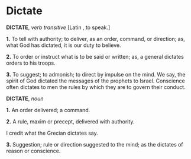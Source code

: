 # Dictate

**DICTATE**, _verb transitive_ \[Latin , to speak.\]

**1.** To tell with authority; to deliver, as an order, command, or direction; as, what God has dictated, it is our duty to believe.

**2.** To order or instruct what is to be said or written; as, a general dictates orders to his troops.

**3.** To suggest; to admonish; to direct by impulse on the mind. We say, the spirit of God dictated the messages of the prophets to Israel. Conscience often dictates to men the rules by which they are to govern their conduct.

**DICTATE**, _noun_

**1.** An order delivered; a command.

**2.** A rule, maxim or precept, delivered with authority.

I credit what the Grecian dictates say.

**3.** Suggestion; rule or direction suggested to the mind; as the dictates of reason or conscience.